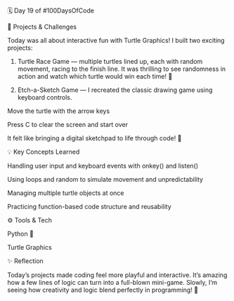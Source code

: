 🗓️ Day 19 of #100DaysOfCode

🐢 Projects & Challenges

Today was all about interactive fun with Turtle Graphics!
I built two exciting projects:

1. Turtle Race Game — multiple turtles lined up, each with random movement, racing to the finish line. It was thrilling to see randomness in action and watch which turtle would win each time! 🏁


2. Etch-a-Sketch Game — I recreated the classic drawing game using keyboard controls.

Move the turtle with the arrow keys

Press C to clear the screen and start over

It felt like bringing a digital sketchpad to life through code! 🎨




💡 Key Concepts Learned

Handling user input and keyboard events with onkey() and listen()

Using loops and random to simulate movement and unpredictability

Managing multiple turtle objects at once

Practicing function-based code structure and reusability


⚙️ Tools & Tech

Python 🐍

Turtle Graphics


✨ Reflection

Today’s projects made coding feel more playful and interactive.
It’s amazing how a few lines of logic can turn into a full-blown mini-game.
Slowly, I’m seeing how creativity and logic blend perfectly in programming! 💪
